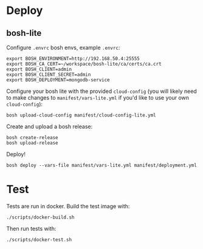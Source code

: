# Deploy

## bosh-lite

Configure `.envrc` bosh envs, example `.envrc`:

```shell
export BOSH_ENVIRONMENT=http://192.168.50.4:25555
export BOSH_CA_CERT=~/workspace/bosh-lite/ca/certs/ca.crt
export BOSH_CLIENT=admin
export BOSH_CLIENT_SECRET=admin
export BOSH_DEPLOYMENT=mongodb-service
```

Configure your bosh lite with the provided `cloud-config` (you will likely need to make changes to `manifest/vars-lite.yml` if you'd like to use your own `cloud-config`):

```shell
bosh upload-cloud-config manifest/cloud-config-lite.yml
```

Create and upload a bosh release:

```shell
bosh create-release
bosh upload-release
```

Deploy!

```shell
bosh deploy --vars-file manifest/vars-lite.yml manifest/deployment.yml
```

# Test

Tests are run in docker. Build the test image with:

```shell
./scripts/docker-build.sh
```

Then run tests with:

```shell
./scripts/docker-test.sh
```

